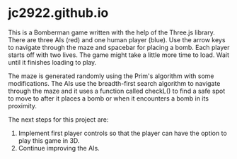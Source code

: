 # jc2922.github.io
This is a Bomberman game written with the help of the Three.js library. There are three AIs (red) and one human player (blue). Use the arrow keys to navigate
through the maze and spacebar for placing a bomb. Each player starts off with two lives. The game might take a little more time to load. Wait until it finishes loading to play. 

The maze is generated randomly using the Prim's algorithm with some modifications. The AIs use the breadth-first search algorithm to
navigate through the maze and it uses a function called checkL() to find a safe spot to move to after it places a bomb or when it 
encounters a bomb in its proximity. 

The next steps for this project are:
1. Implement first player controls so that the player can have the option to play this game in 3D. 
2. Continue improving the AIs. 
